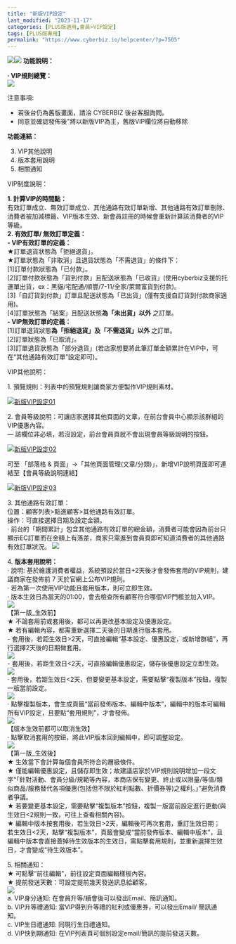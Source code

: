 ```yaml
---
title: "新版VIP設定"
last_modified: "2023-11-17"
categories: [PLUS版適用,會員>VIP設定]
tags: [PLUS版專用]
permalink: "https://www.cyberbiz.io/helpcenter/?p=7505"
---
```


![](https://www.cyberbiz.io/helpcenter/wp-content/uploads/一般版3.png)![](https://www.cyberbiz.io/helpcenter/wp-content/uploads/PLUS版3.png) **功能說明：**  

**· VIP規則總覽：**  
![](https://www.cyberbiz.io/support/wp-content/uploads/2021/04/new_vip01-1.png)  

注意事項:  

* 若後台仍為舊版畫面，請洽 CYBERBIZ 後台客服詢問。
* 同意並確認發佈後"將以新版VIP為主，舊版VIP欄位將自動移除


**功能連結：**  

3. VIP其他說明
4. 版本套用說明
5. 相關通知

VIP制度說明：  

**1\. 計算VIP的時間點：**  
有效訂單成立、無效訂單成立、其他通路有效訂單新增、其他通路有效訂單刪除、消費者被加減標籤、VIP版本生效、新會員註冊的時候會重新計算該消費者的VIP等級。  
**2\. 有效訂單/ 無效訂單定義：**  
**\- VIP有效訂單的定義：**  
★訂單退貨狀態為「拒絕退貨」。  
★訂單狀態為「非取消」且退貨狀態為「不需退貨」的條件下：  
[1]訂單付款狀態為「已付款」。  
[2]訂單付款狀態為「貨到付款」且配送狀態為「已收貨」(使用cyberbiz支援的托運單出貨，ex：黑貓/宅配通/順豐/7-11/全家/萊爾富貨到付款)。  
[3]「自訂貨到付款」訂單且配送狀態為「已出貨」(僅有支援自訂貨到付款商家適用)。  
[4]訂單狀態為「結案」且配送狀態**為「未出貨」以外** 之訂單。  
**\- VIP無效訂單的定義：**  
[1]訂單退貨狀態**為「拒絕退貨」及「不需退貨」以外** 之訂單。  
[2]訂單狀態為「已取消」。  
[3]訂單退貨狀態為「部分退貨」(若店家想要將此筆訂單金額累計在VIP中，可在“其他通路有效訂單”設定即可)。  

VIP其他說明：  

1\. 預覽規則：列表中的預覽規則讓商家方便製作VIP規則素材。  

[![新版VIP設定01](https://www.cyberbiz.io/support/wp-content/uploads/2021/11/新版VIP設定01.png)](https://www.cyberbiz.io/support/wp-content/uploads/2021/11/新版VIP設定01.png)  

2\. 會員等級說明：可讓店家選擇其他頁面的文章，在前台會員中心顯示該群組的VIP優惠內容。  
— 該欄位非必填，若沒設定，前台會員頁就不會出現會員等級說明的按鈕。  

[![新版VIP設定02](https://www.cyberbiz.io/support/wp-content/uploads/2021/11/新版VIP設定02.png)](https://www.cyberbiz.io/support/wp-content/uploads/2021/11/新版VIP設定02.png)  

可至 「部落格 & 頁面」→「其他頁面管理(文章/分類)」，新增VIP說明頁面即可連結至【會員等級說明連結】  

[![新版VIP設定03](https://www.cyberbiz.io/support/wp-content/uploads/2021/11/新版VIP設定03.png)](https://www.cyberbiz.io/support/wp-content/uploads/2021/11/新版VIP設定03.png)  

3\. 其他通路有效訂單：  
位置：顧客列表>點進顧客>其他通路有效訂單。  
操作：可直接選擇日期及設定金額。  
·
前台的「期間累計」包含其他通路有效訂單的總金額，消費者可能會因為前台只顯示EC訂單而在金額上有落差，商家只需進到會員頁即可知道消費者的其他通路有效訂單狀況。
![](https://www.cyberbiz.io/support/wp-content/uploads/2021/04/new_vip02.png)  

4\. **版本套用說明：**  
· 說明: 基於維護消費者權益，系統預設於當日+2天後才會發佈套用的VIP規則，建議商家在發佈前 7 天於官網上公布VIP規則。  
· 若為第一次使用VIP功能且套用版本，則可立即生效。  
· 版本生效日為當天的01:00，會去檢查所有顧客符合哪個VIP門檻並加入VIP。  
![](https://www.cyberbiz.io/support/wp-content/uploads/2021/05/new_vip16.png)  
【第一版_生效前】  
★ 不論套用前或套用後，都可以再更改基本設定及優惠設定。  
★ 若有編輯內容，都需重新選擇二天後的日期進行版本套用。  
\- 套用後，若距生效日>2天，可直接編輯“基本設定、優惠設定，或新增群組”，再行選擇2天後的日期做套用。  
![](https://www.cyberbiz.io/support/wp-content/uploads/2021/12/new_vip15.png)  
\- 套用後，若距生效日<2天，可直接編輯優惠設定，儲存後優惠設定立即生效。  
![](https://www.cyberbiz.io/support/wp-content/uploads/2021/12/new_vip17.png)  
· 套用後，若距生效日<2天，但要變更基本設定，需要點擊“複製版本”按鈕，複製一版當前設定。  
![](https://www.cyberbiz.io/support/wp-content/uploads/2021/05/new_vip18.png)  
· 點擊複製版本，會生成頁籤“當前發佈版本、編輯中版本”，編輯中的版本可編輯所有VIP設定，且要點“套用規則”，才會發佈。  
![](https://www.cyberbiz.io/support/wp-content/uploads/2021/05/new_vip19.png)  
【版本生效前都可以取消生效】  
· 點擊取消套用的按鈕，將此VIP版本回到編輯中，即可調整設定。  
![](https://www.cyberbiz.io/support/wp-content/uploads/2021/11/new_vip24.png)  
【第一版_生效後】  
★ 生效當下會計算每個會員所符合的層級條件。  
★
僅能編輯優惠設定，且儲存即生效；故建議店家於VIP規則說明增加一段文字“「針對活動、會員分級/規範等內容，本商店保有變更、終止或以限量/等值/類似商品/服務替代各項優惠(包括但不限於紅利點數、折價券等)之權利。」”避免消費者爭議。  
★ 若要變更基本設定，需要點擊“複製版本”按鈕，複製一版當前設定進行更動(與生效日<2規則一致，可往上查看相關內容)。  
★ 編輯中版本按套用後，若生效日>2天，編輯後可再次套用，重訂生效日期；  
若生效日<2天，點擊“複製版本”，頁籤會變成“當前發佈版本、編輯中版本”，且編輯中版本會直接蓋掉待生效版本的生效日，需點擊套用規則，並重新選擇生效日，才會變成“待生效版本”。  

5\. 相關通知：  
★ 可點擊“前往編輯”，前往設定頁面編輯樣板內容。  
★ 提前發送天數：可設定提前幾天發送訊息給顧客。  
![](https://www.cyberbiz.io/support/wp-content/uploads/2021/05/new_vip20.png)  
a. VIP身分通知: 在會員升等/續會後可以發出Email、簡訊通知。  
b. VIP升等禮通知: 當VIP得到升等禮的紅利或優惠券，可以發出Email/ 簡訊通知。  
c. VIP生日禮通知: 同現行生日禮通知。  
d. VIP快到期通知: 在VIP列表頁可個別設定email/簡訊的提前發送天數。  

